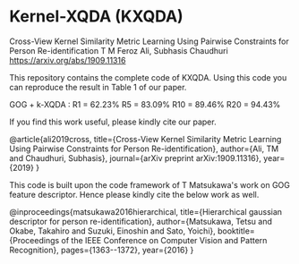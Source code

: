 # Kernel-XQDA (KXQDA)
Cross-View Kernel Similarity Metric Learning Using Pairwise Constraints for Person Re-identification
T M Feroz Ali, Subhasis Chaudhuri
https://arxiv.org/abs/1909.11316

This repository contains the complete code of KXQDA. Using this code you can reproduce the result in Table 1 of our paper.

GOG + k-XQDA : 
R1 = 62.23% 
R5 = 83.09% 
R10 = 89.46%
R20 = 94.43%

If you find this work useful, please kindly cite our paper.

@article{ali2019cross,
title={Cross-View Kernel Similarity Metric Learning Using Pairwise Constraints for Person Re-identification},
author={Ali, TM and Chaudhuri, Subhasis},
journal={arXiv preprint arXiv:1909.11316},
year={2019}
}


This code is built upon the code framework of T Matsukawa's work on GOG feature descriptor. Hence please kindly cite the below work as well.

@inproceedings{matsukawa2016hierarchical,
title={Hierarchical gaussian descriptor for person re-identification},
author={Matsukawa, Tetsu and Okabe, Takahiro and Suzuki, Einoshin and Sato, Yoichi},
booktitle={Proceedings of the IEEE Conference on Computer Vision and Pattern Recognition},
pages={1363--1372},
year={2016}
}


